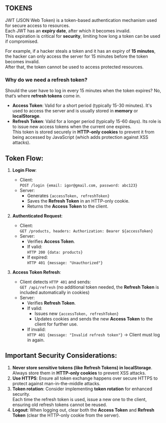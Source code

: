 ## TOKENS

JWT (JSON Web Token) is a token-based authentication mechanism used for secure access to resources.  
Each JWT has an **expiry date**, after which it becomes invalid.  
This expiration is critical for **security**, limiting how long a token can be used if compromised.

For example, if a hacker steals a token and it has an expiry of **15 minutes**,  
the hacker can only access the server for 15 minutes before the token becomes invalid.  
After that, the token cannot be used to access protected resources.

### Why do we need a refresh token?

Should the user have to log in every 15 minutes when the token expires? No, that’s where **refresh tokens** come in.

- **Access Token**: Valid for a short period (typically 15-30 minutes). It's used to access the server and is usually stored in **memory** or **localStorage**.
- **Refresh Token**: Valid for a longer period (typically 15-60 days). Its role is to issue new access tokens when the current one expires.  
  This token is stored securely in **HTTP-only cookies** to prevent it from being accessed by JavaScript (which adds protection against XSS attacks).

## Token Flow:

1. **Login Flow**:

   - Client:  
     `POST /login {email: igor@gmail.com, password: abc123}`
   - Server:
     - Generates `{accessToken, refreshToken}`
     - Saves the **Refresh Token** in an HTTP-only cookie.
     - Returns the **Access Token** to the client.

2. **Authenticated Request**:

   - Client:  
     `GET /products, headers: Authorization: Bearer ${accessToken}`
   - Server:
     - Verifies **Access Token**.
     - If valid:  
       `HTTP 200 {data: products}`
     - If expired:  
       `HTTP 401 {message: "Unauthorized"}`

3. **Access Token Refresh**:
   - Client detects `HTTP 401` and sends:  
     `GET /api/refresh` (no additional token needed, the **Refresh Token** is included automatically in cookies)
   - Server:
     - Verifies **Refresh Token**.
     - If valid:
       - Issues new `{accessToken, refreshToken}`
       - Updates cookies and sends the new **Access Token** to the client for further use.
     - If invalid:  
       `HTTP 401 {message: "Invalid refresh token"}` → Client must log in again.

## Important Security Considerations:

1. **Never store sensitive tokens (like Refresh Tokens) in localStorage**. Always store them in **HTTP-only cookies** to prevent XSS attacks.
2. **Use HTTPS**: Ensure all token exchange happens over secure HTTPS to protect against man-in-the-middle attacks.
3. **Token rotation**: Consider implementing **token rotation** for enhanced security.  
   Each time the refresh token is used, issue a new one to the client, ensuring old refresh tokens cannot be reused.
4. **Logout**: When logging out, clear both the **Access Token** and **Refresh Token** (clear the HTTP-only cookie from the server).
